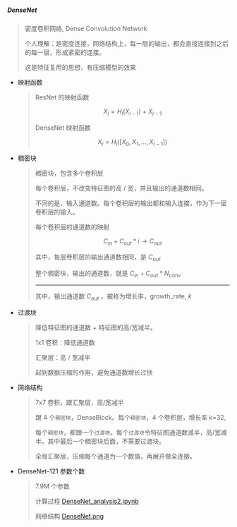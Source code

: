 ##### DenseNet

> 密度卷积网络, Dense Convolution Network
> 
> 个人理解：是密度连接，网络结构上，每一层的输出，都会直接连接到之后的每一层，形成紧密的连接。
> 
> 这是特征复用的思想，有压缩模型的效果

- 映射函数
  
  > ResNet 的映射函数
  > 
  > $$
  > X_{l} = H_{l}(X_{l-1}) + X_{l-1}
  > $$
  > 
  > DenseNet 映射函数
  > 
  > $$
  > X_{l} = H_{l}([X_{0}, X_{1}, ... , X_{l-1}])
  > $$

- 稠密块
  
  > 稠密块，包含多个卷积层
  > 
  > 每个卷积层，不改变特征图的高 / 宽，并且输出的通道数相同。
  > 
  > 不同的是，输入通道数。每个卷积层的输出都和输入连接，作为下一层卷积层的输入。
  > 
  > 每个卷积层的通道数的映射
  > 
  > $$
  > C_{in} + C_{out} * i \to C_{out}
  > $$
  > 
  > 其中，每层卷积层的输出通道数相同，是 $C_{out}$
  > 
  > 整个稠密块，输出的通道数，就是 $C_{in} + C_{out} * N_{conv}$ 
  > 
  > ---
  > 
  > 其中，输出通道数 $C_{out}$ ，被称为增长率，growth_rate, $k$ 

- 过渡块
  
  > 降低特征图的通道数 + 特征图的高/宽减半。
  > 
  > 1x1 卷积：降低通道数
  > 
  > 汇聚层：高 / 宽减半
  > 
  > 起到数据压缩的作用，避免通道数增长过快

- 网络结构
  
  > 7x7 卷积，跟汇聚层，高/宽减半
  > 
  > 跟 4 个`稠密块`，DenseBlock。每个`稠密块`，4 个卷积层，增长率 k=32,
  > 
  > 每个`稠密块`，都跟一个`过渡块`。每个`过渡块`令特征图通道数减半，高/宽减半。其中最后一个稠密块后面，不需要过渡块。
  > 
  > 全局汇聚层，压缩每个通道为一个数值，再展开做全连接。

- DenseNet-121 参数个数
  
  > 7.9M 个参数
  > 
  > 计算过程 [DenseNet_analysis2.ipynb](https://github.com/garrisonz/reproduce/blob/main/DenseNet/DenseNet_analysis2.ipynb)
  > 
  > 网络结构 [DenseNet.png](https://github.com/garrisonz/reproduce/blob/main/DenseNet/DenseNet.png)
